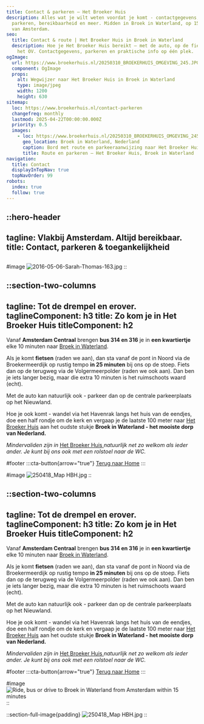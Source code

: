 ```yaml
---
title: Contact & parkeren – Het Broeker Huis
description: Alles wat je wilt weten voordat je komt - contactgegevens,
  parkeren, bereikbaarheid en meer. Midden in Broek in Waterland, op 15 minuten
  van Amsterdam.
seo:
  title: Contact & route | Het Broeker Huis in Broek in Waterland
  description: Hoe je Het Broeker Huis bereikt – met de auto, op de fiets of met
    het OV. Contactgegevens, parkeren en praktische info op één plek.
ogImage:
  url: https://www.broekerhuis.nl/20250310_BROEKERHUIS_OMGEVING_245.JPG
  component: OgImage
  props:
    alt: Wegwijzer naar Het Broeker Huis in Broek in Waterland
    type: image/jpeg
    width: 1200
    height: 630
sitemap:
  loc: https://www.broekerhuis.nl/contact-parkeren
  changefreq: monthly
  lastmod: 2025-04-22T00:00:00.000Z
  priority: 0.5
  images:
    - loc: https://www.broekerhuis.nl/20250310_BROEKERHUIS_OMGEVING_245.JPG
      geo_location: Broek in Waterland, Nederland
      caption: Bord met route en parkeeraanwijzing naar Het Broeker Huis
      title: Route en parkeren – Het Broeker Huis, Broek in Waterland
navigation:
  title: Contact
  displayInTopNav: true
  topNavOrder: 99
robots:
  index: true
  follow: true
---
```


::hero-header
---
tagline: Vlakbij Amsterdam. Altijd bereikbaar.
title: Contact, parkeren & toegankelijkheid
---
##

#image
![2016-05-06-Sarah-Thomas-163.jpg](/20250331_BROEKERHUIS_1530.JPG)
::

::section-two-columns
---
tagline: Tot de drempel en erover.
taglineComponent: h3
title: Zo kom je in Het Broeker Huis
titleComponent: h2
---
Vanaf **Amsterdam Centraal** brengen **bus 314 en 316** je in **een kwartiertje** elke 10 minuten naar [Broek in Waterland](/broek-in-waterland/broek-in-waterland-nl).

Als je komt **fietsen** (raden we aan), dan sta vanaf de pont in Noord via de Broekermeerdijk op rustig tempo **in 25 minuten** bij ons op de stoep. Fiets dan op de terugweg via de Volgermeerpolder (raden we ook aan). Dan ben je iets langer bezig, maar die extra 10 minuten is het ruimschoots waard (echt).

Met de auto kan natuurlijk ook - parkeer dan op de centrale parkeerplaats op het Nieuwland.

Hoe je ook komt - wandel via het Havenrak langs het huis van de eendjes, doe een half rondje om de kerk en vergaap je de laatste 100 meter naar [Het Broeker Huis](/het-broeker-huis) aan het oudste stukje **Broek in Waterland - het mooiste dorp van Nederland.**

*Mindervaliden zijn in* [Het Broeker Huis ](/restaurant)*natuurlijk net zo welkom als ieder ander. Je kunt bij ons ook met een rolstoel naar de WC.*

#footer
  :::cta-button{arrow="true"}
  [Terug naar Home](/)
  :::

#image
![250418\_Map HBH.jpg](/Screenshot%202025-04-18%20at%2014.32.02.png)
::

::section-two-columns
---
tagline: Tot de drempel en erover.
taglineComponent: h3
title: Zo kom je in Het Broeker Huis
titleComponent: h2
---
Vanaf **Amsterdam Centraal** brengen **bus 314 en 316** je in **een kwartiertje** elke 10 minuten naar [Broek in Waterland](/broek-in-waterland/broek-in-waterland-nl).

Als je komt **fietsen** (raden we aan), dan sta vanaf de pont in Noord via de Broekermeerdijk op rustig tempo **in 25 minuten** bij ons op de stoep. Fiets dan op de terugweg via de Volgermeerpolder (raden we ook aan). Dan ben je iets langer bezig, maar die extra 10 minuten is het ruimschoots waard (echt).

Met de auto kan natuurlijk ook - parkeer dan op de centrale parkeerplaats op het Nieuwland.

Hoe je ook komt - wandel via het Havenrak langs het huis van de eendjes, doe een half rondje om de kerk en vergaap je de laatste 100 meter naar [Het Broeker Huis](/het-broeker-huis) aan het oudste stukje **Broek in Waterland - het mooiste dorp van Nederland.**

*Mindervaliden zijn in* [Het Broeker Huis ](/restaurant)*natuurlijk net zo welkom als ieder ander. Je kunt bij ons ook met een rolstoel naar de WC.*

#footer
  :::cta-button{arrow="true"}
  [Terug naar Home](/)
  :::

#image
![Ride, bus or drive to Broek in Waterland from Amsterdam within 15 minutes](/route-amsterdam-to-broek-in-waterland)
::

::section-full-image{padding}
![250418_Map HBH.jpg](/250418_Map%20HBH.jpg)
::
